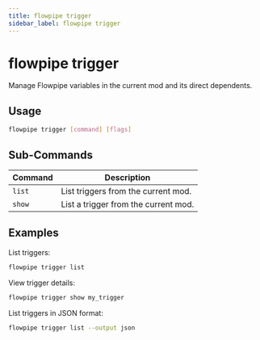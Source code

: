 ```yaml
---
title: flowpipe trigger
sidebar_label: flowpipe trigger
---
```


# flowpipe trigger

Manage Flowpipe variables in the current mod and its direct dependents.


## Usage
```bash
flowpipe trigger [command] [flags]
```

## Sub-Commands

| Command | Description
|-|-
| `list` | List triggers from the current mod.
| `show` | List a trigger from the current mod.


## Examples

List triggers:

```bash
flowpipe trigger list
```

View trigger details:

```bash
flowpipe trigger show my_trigger
```

List triggers in JSON format:

```bash
flowpipe trigger list --output json
```